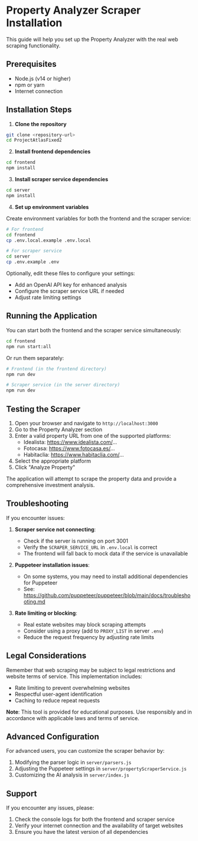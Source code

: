 # Property Analyzer Scraper Installation

This guide will help you set up the Property Analyzer with the real web scraping functionality.

## Prerequisites

- Node.js (v14 or higher)
- npm or yarn
- Internet connection

## Installation Steps

1. **Clone the repository**

```bash
git clone <repository-url>
cd ProjectAtlasFixed2
```

2. **Install frontend dependencies**

```bash
cd frontend
npm install
```

3. **Install scraper service dependencies**

```bash
cd server
npm install
```

4. **Set up environment variables**

Create environment variables for both the frontend and the scraper service:

```bash
# For frontend
cd frontend
cp .env.local.example .env.local

# For scraper service
cd server
cp .env.example .env
```

Optionally, edit these files to configure your settings:

- Add an OpenAI API key for enhanced analysis
- Configure the scraper service URL if needed
- Adjust rate limiting settings

## Running the Application

You can start both the frontend and the scraper service simultaneously:

```bash
cd frontend
npm run start:all
```

Or run them separately:

```bash
# Frontend (in the frontend directory)
npm run dev

# Scraper service (in the server directory)
npm run dev
```

## Testing the Scraper

1. Open your browser and navigate to `http://localhost:3000`
2. Go to the Property Analyzer section
3. Enter a valid property URL from one of the supported platforms:
   - Idealista: https://www.idealista.com/...
   - Fotocasa: https://www.fotocasa.es/...
   - Habitaclia: https://www.habitaclia.com/...
4. Select the appropriate platform
5. Click "Analyze Property"

The application will attempt to scrape the property data and provide a comprehensive investment analysis.

## Troubleshooting

If you encounter issues:

1. **Scraper service not connecting**:
   - Check if the server is running on port 3001
   - Verify the `SCRAPER_SERVICE_URL` in `.env.local` is correct
   - The frontend will fall back to mock data if the service is unavailable

2. **Puppeteer installation issues**:
   - On some systems, you may need to install additional dependencies for Puppeteer
   - See: https://github.com/puppeteer/puppeteer/blob/main/docs/troubleshooting.md

3. **Rate limiting or blocking**:
   - Real estate websites may block scraping attempts
   - Consider using a proxy (add to `PROXY_LIST` in server `.env`)
   - Reduce the request frequency by adjusting rate limits

## Legal Considerations

Remember that web scraping may be subject to legal restrictions and website terms of service. This implementation includes:

- Rate limiting to prevent overwhelming websites
- Respectful user-agent identification
- Caching to reduce repeat requests

**Note**: This tool is provided for educational purposes. Use responsibly and in accordance with applicable laws and terms of service.

## Advanced Configuration

For advanced users, you can customize the scraper behavior by:

1. Modifying the parser logic in `server/parsers.js`
2. Adjusting the Puppeteer settings in `server/propertyScraperService.js`
3. Customizing the AI analysis in `server/index.js`

## Support

If you encounter any issues, please:

1. Check the console logs for both the frontend and scraper service
2. Verify your internet connection and the availability of target websites
3. Ensure you have the latest version of all dependencies 